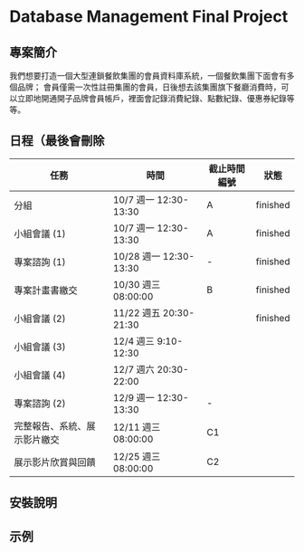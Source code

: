 # Database Management Final Project

## 專案簡介

我們想要打造一個大型連鎖餐飲集團的會員資料庫系統，一個餐飲集團下面會有多個品牌；
會員僅需一次性註冊集團的會員，日後想去該集團旗下餐廳消費時，可以立即地開通開子品牌會員帳戶，裡面會記錄消費紀錄、點數紀錄、優惠券紀錄等等。

## 日程（最後會刪除

| 任務                | 時間                  | 截止時間編號 | 狀態   |
|---------------------|-----------------------|--------------|--------|
| 分組                | 10/7 週一 12:30-13:30 | A            |  finished  |
| 小組會議 (1)        | 10/7 週一 12:30-13:30 | A            |  finished  |
| 專案諮詢 (1)        | 10/28 週一 12:30-13:30| -            | finished   |
| 專案計畫書繳交       | 10/30 週三 08:00:00   | B            | finished  |
| 小組會議 (2)        | 11/22 週五 20:30-21:30 |             |  finished  |
| 小組會議 (3)        | 12/4 週三 9:10-12:30 |               |            |
| 小組會議 (4)        | 12/7 週六 20:30-22:00 |              |            |
| 專案諮詢 (2)        | 12/9 週一 12:30-13:30 | -            |            |
| 完整報告、系統、展示影片繳交 | 12/11 週三 08:00:00  | C1     |            |
| 展示影片欣賞與回饋   | 12/25 週三 08:00:00   | C2           |            |


## 安裝說明

## 示例

